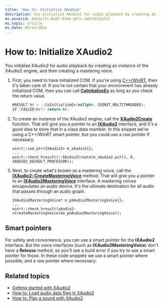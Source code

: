 ```yaml
---
title: 'How to: Initialize XAudio2'
description: You initialize XAudio2 for audio playback by creating an instance of the XAudio2 engine, and then creating a mastering voice.
ms.assetid: 4db2e7fc-0a87-0344-a07c-3abf2b21af32
ms.topic: article
ms.date: 08/14/2024
---
```


# How to: Initialize XAudio2

You initialize XAudio2 for audio playback by creating an instance of the XAudio2 engine, and then creating a mastering voice.

1. First, you need to have initialized COM. If you're using [C++/WinRT](/windows/uwp/cpp-and-winrt-apis/), then it's taken care of. If you're not certain that your environment has already initialized COM, then you can call [**CoInitializeEx**](/windows/win32/api/combaseapi/nf-combaseapi-coinitializeex) as long as you check the return value.

    ```cpp
    HRESULT hr = ::CoInitializeEx(nullptr, COINIT_MULTITHREADED);
    if (FAILED(hr)) return hr;
    ```

2. To create an instance of the XAudio2 engine, call the [**XAudio2Create**](/windows/win32/api/xaudio2/nf-xaudio2-xaudio2create) function. That will give you a pointer to an [**IXAudio2**](/windows/win32/api/xaudio2/nn-xaudio2-ixaudio2) interface, and it's a good idea to store that in a class data member. In this snippet we're using a C++/WinRT smart pointer, but you could use a raw pointer if necessary.

    ```cppwinrt
    winrt::com_ptr<IXAudio2> m_xAudio2{};
    ...
    winrt::check_hresult(::XAudio2Create(m_xAudio2.put(), 0, XAUDIO2_DEFAULT_PROCESSOR));
    ```

3. Next, to create what's known as a mastering voice, call the [**IXAudio2::CreateMasteringVoice**](/windows/win32/api/xaudio2/nf-xaudio2-ixaudio2-createmasteringvoice) method. That will give you a pointer to an [**IXAudio2MasteringVoice**](/windows/win32/api/xaudio2/nn-xaudio2-ixaudio2masteringvoice) interface. A mastering voices encapsulates an audio device. It's the ultimate destination for all audio that passes through an audio graph.

    ```cppwinrt
    IXAudio2MasteringVoice* m_pXAudio2MasteringVoice{};
    ...
    winrt::check_hresult(xAudio2->CreateMasteringVoice(&m_pXAudio2MasteringVoice));
    ```

## Smart pointers

For safety and convenience, you can use a smart pointer for the **IXAudio2** interface. But the voice interfaces (such as **IXAudio2MasteringVoice**) don't have a **Release** method, so you'll see a build error if you try to use a smart pointer for those. In these code snippets we use a smart pointer where possible, and a raw pointer where necessary.

## Related topics

* [Getting started with XAudio2](./getting-started.md)
* [How to: Load audio data files in XAudio2](./how-to--load-audio-data-files-in-xaudio2.md)
* [How to: Play a sound with XAudio2](./how-to--play-a-sound-with-xaudio2.md)
